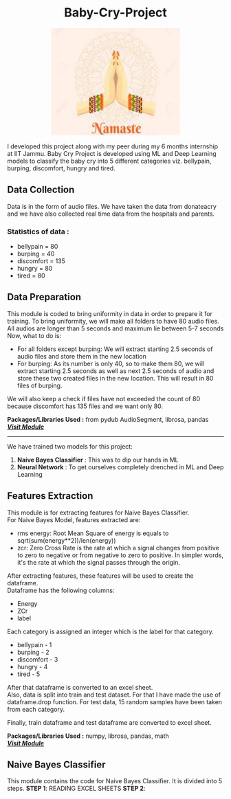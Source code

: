 
# <h1 align=center>Baby-Cry-Project</h1>

<p align="center">
  <img width='300' height='250' src='/Assets/Namaste.jpg'> 
</p>

I developed this project along with my peer during my 6 months internship at IIT Jammu. Baby Cry Project is developed using ML and Deep Learning models to classify the baby cry into 5 different categories viz. bellypain, burping, discomfort, hungry and tired.

## Data Collection 
Data is in the form of audio files. We have taken the data from donateacry and we have also collected real time data from the hospitals and parents.

### **Statistics of data :**

  + bellypain = 80
  + burping = 40
  + discomfort = 135
  + hungry = 80
  + tired = 80
  
## **Data Preparation**  
This module is coded to bring uniformity in data in order to prepare it for training.
To bring uniformity, we will make all folders to have 80 audio files. All audios are longer than 5 seconds and maximum lie between 5-7 seconds Now, what to do is:

  + For all folders except burping: We will extract starting 2.5 seconds of audio files and store them in the new location
  + For burping: As its number is only 40, so to make them 80, we will extract starting 2.5 seconds as well as next 2.5 seconds of audio and store these two created       files in the new location. This will result in 80 files of burping.
  
We will also keep a check if files have not exceeded the count of 80 because discomfort has 135 files and we want only 80.

**Packages/Libraries Used :** from pydub AudioSegment, librosa, pandas <br>
 <a href='/Data Preparation.ipynb'> <strong> <em> Visit Module </strong> </em> </a>
 
 <hr>
 
 We have trained two models for this project:
  1. **Naive Bayes Classifier** : This was to dip our hands in ML
  2. **Neural Network** : To get ourselves completely drenched in ML and Deep Learning
  
  ## **Features Extraction**  
  This module is for extracting features for Naive Bayes Classifier.<br>
  For Naive Bayes Model, features extracted are:
   + rms energy: Root Mean Square of energy is equals to sqrt(sum(energy**2))/len(energy))
   + zcr: Zero Cross Rate is the rate at which a signal changes from positive to zero to negative or from negative to zero to positive. In simpler words, it's the rate at which the signal passes through the origin.
   
   After extracting features, these features will be used to create the dataframe.<br>
   Dataframe has the following columns:
    <ul>
  <li>Energy</li>
  <li>ZCr</li>
  <li>label</li>
    </ul>
    
   Each category is assigned an integer which is the label for that category.
   <ul>
   <li> bellypain - 1 </li>
   <li> burping - 2 </li>
   <li> discomfort - 3  </li>
   <li> hungry - 4  </li>
   <li> tired - 5 </li>
    </ul>
    
   After that dataframe is converted to an excel sheet.<br>
   Also, data is split into train and test dataset. For that I have made the use of dataframe.drop function.
   For test data, 15 random samples have been taken from each category.
   
   Finally, train dataframe and test dataframe are converted to excel sheet.
   
   **Packages/Libraries Used :** numpy, librosa, pandas, math <br>
   <a href='/Features Extraction.ipynb'> <strong> <em> Visit Module </strong> </em> </a>
   
  ## **Naive Bayes Classifier**
  This module contains the code for Naive Bayes Classifier. It is divided into 5 steps.
   **STEP 1**: READING EXCEL SHEETS
   **STEP 2**:
   
